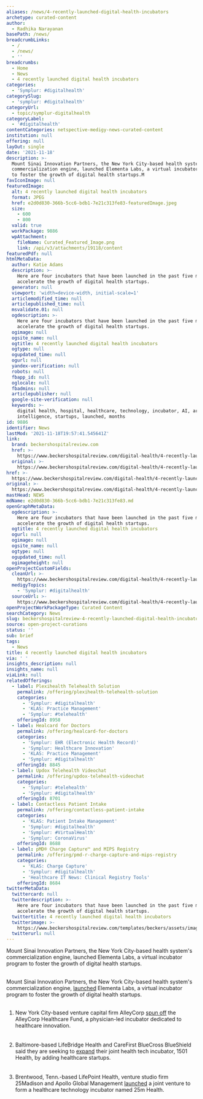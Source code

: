 ```yaml
---
aliases: /news/4-recently-launched-digital-health-incubators
archetype: curated-content
author:
  - Radhika Narayanan
basePath: /news/
breadcrumbLinks:
  - /
  - /news/
  - ''
breadcrumbs:
  - Home
  - News
  - 4 recently launched digital health incubators
categories:
  - 'Symplur: #digitalhealth'
categorySlug:
  - 'symplur: #digitalhealth'
categoryUrl:
  - topic/symplur-digitalhealth
categoryLabel:
  - '#digitalhealth'
contentCategories: netspective-medigy-news-curated-content
institution: null
offering: null
layOut: single
date: '2021-11-18'
description: >-
  Mount Sinai Innovation Partners, the New York City-based health system's
  commercialization engine, launched Elementa Labs, a virtual incubator program
  to foster the growth of digital health startups.M
favIconImage: null
featuredImage:
  alt: 4 recently launched digital health incubators
  format: JPEG
  href: e2d0d830-366b-5cc6-bdb1-7e21c313fe83-featuredImage.jpeg
  size:
    - 600
    - 800
  valid: true
  workPackage: 9886
  wpAttachment:
    fileName: Curated_Featured_Image.png
    link: /api/v3/attachments/19118/content
featuredPdf: null
htmlMetaData:
  author: Katie Adams
  description: >-
    Here are four incubators that have been launched in the past five months to
    accelerate the growth of digital health startups.
  generator: null
  viewport: 'width=device-width, initial-scale=1'
  articlemodified_time: null
  articlepublished_time: null
  msvalidate.01: null
  ogdescription: >-
    Here are four incubators that have been launched in the past five months to
    accelerate the growth of digital health startups.
  ogimage: null
  ogsite_name: null
  ogtitle: 4 recently launched digital health incubators
  ogtype: null
  ogupdated_time: null
  ogurl: null
  yandex-verification: null
  robots: null
  fbapp_id: null
  oglocale: null
  fbadmins: null
  articlepublisher: null
  google-site-verification: null
  keywords: >-
    digital health, hospital, healthcare, technology, incubator, AI, artificial
    intelligence, startups, launched, months
id: 9886
identifier: News
lastMod: '2021-11-18T19:57:41.545641Z'
link:
  brand: beckershospitalreview.com
  href: >-
    https://www.beckershospitalreview.com/digital-health/4-recently-launched-digital-health-incubators.html
  original: >-
    https://www.beckershospitalreview.com/digital-health/4-recently-launched-digital-health-incubators.html
href: >-
  https://www.beckershospitalreview.com/digital-health/4-recently-launched-digital-health-incubators.html
original: >-
  https://www.beckershospitalreview.com/digital-health/4-recently-launched-digital-health-incubators.html
mastHead: NEWS
mdName: e2d0d830-366b-5cc6-bdb1-7e21c313fe83.md
openGraphMetaData:
  ogdescription: >-
    Here are four incubators that have been launched in the past five months to
    accelerate the growth of digital health startups.
  ogtitle: 4 recently launched digital health incubators
  ogurl: null
  ogimage: null
  ogsite_name: null
  ogtype: null
  ogupdated_time: null
  ogimageheight: null
openProjectCustomFields:
  cleanUrl: >-
    https://www.beckershospitalreview.com/digital-health/4-recently-launched-digital-health-incubators.html
  medigyTopics:
    - 'Symplur: #digitalhealth'
  sourceUrl: >-
    https://www.beckershospitalreview.com/digital-health/4-recently-launched-digital-health-incubators.html
openProjectWorkPackageType: Curated Content
searchCategory: News
slug: beckershospitalreview-4-recently-launched-digital-health-incubators
source: open-project-curations
status: ''
sub: brief
tags:
  - News
title: 4 recently launched digital health incubators
via: ' '
insights_description: null
insights_name: null
viaLink: null
relatedOfferings:
  - label: Plexihealth Telehealth Solution
    permalink: /offering/plexihealth-telehealth-solution
    categories:
      - 'Symplur: #digitalhealth'
      - 'KLAS: Practice Management'
      - 'Symplur: #telehealth'
    offeringId: 8958
  - label: Healcard for Doctors
    permalink: /offering/healcard-for-doctors
    categories:
      - 'Symplur: EHR (Electronic Health Record)'
      - 'Symplur: Healthcare Innovation'
      - 'KLAS: Practice Management'
      - 'Symplur: #digitalhealth'
    offeringId: 8845
  - label: Updox Telehealth Videochat
    permalink: /offering/updox-telehealth-videochat
    categories:
      - 'Symplur: #telehealth'
      - 'Symplur: #digitalhealth'
    offeringId: 8701
  - label: Contactless Patient Intake
    permalink: /offering/contactless-patient-intake
    categories:
      - 'KLAS: Patient Intake Management'
      - 'Symplur: #digitalhealth'
      - 'Symplur: #VirtualHealth'
      - 'Symplur: CoronaVirus'
    offeringId: 8688
  - label: pMD® Charge Capture™ and MIPS Registry
    permalink: /offering/pmd-r-charge-capture-and-mips-registry
    categories:
      - 'KLAS: Charge Capture'
      - 'Symplur: #digitalhealth'
      - 'Healthcare IT News: Clinical Registry Tools'
    offeringId: 8684
twitterMetaData:
  twittercard: null
  twitterdescription: >-
    Here are four incubators that have been launched in the past five months to
    accelerate the growth of digital health startups.
  twittertitle: 4 recently launched digital health incubators
  twitterimage: >-
    https://www.beckershospitalreview.com/templates/beckers/assets/images/bhr-og-image.png
  twitterurl: null
---
```

<p>Mount Sinai Innovation Partners, the New York City-based health system's commercialization engine, launched Elementa Labs, a virtual incubator program to foster the growth of digital health startups.</p><p><br>Mount Sinai Innovation Partners, the New York City-based health system's commercialization engine, <a href="https://www.beckershospitalreview.com/digital-transformation/mount-sinai-launches-digital-health-incubator.html">launched</a> Elementa Labs, a virtual incubator program to foster the growth of digital health startups.<br>&nbsp;</p><ol><li>New York City-based venture capital firm AlleyCorp <a href="https://www.beckershospitalreview.com/digital-transformation/physician-led-innovation-incubator-launches-with-100m-venture-fund.html">spun off</a> the AlleyCorp Healthcare Fund, a physician-led incubator dedicated to healthcare innovation.<br><br>&nbsp;</li><li>Baltimore-based LifeBridge Health and CareFirst BlueCross BlueShield said they are seeking to <a href="https://www.beckershospitalreview.com/digital-transformation/lifebridge-carefirst-bluecross-blueshield-expand-health-tech-incubator.html">expand</a> their joint health tech incubator, 1501 Health, by adding healthcare startups.<br><br>&nbsp;</li><li>Brentwood, Tenn.-based LifePoint Health, venture studio firm 25Madison and Apollo Global Management <a href="https://www.beckershospitalreview.com/innovation/lifepoint-launches-health-tech-incubator-with-20m-seed.html">launched</a> a joint venture to form a healthcare technology incubator named 25m Health.</li></ol>